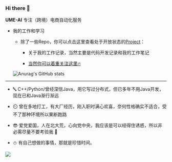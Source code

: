 ### Hi there 👋

**UME-AI** 专注（跨境）电商自动化服务


- 我的工作和学习
  
  - 除了一些Repo，你可以点击这里查看处于开放状态的[Project](https://github.com/ume-technology?tab=projects)：
    
    - 关于我的工作记录，当然主要是代码开发记录和我的工作笔记

    - [当然你可以着重关注这里🔥](https://github.com/users/ume-technology/projects/1/views/2?pane=issue&itemId=26490425)
  
  ![Anurag's GitHub stats](https://github-readme-stats.vercel.app/api?username=ume-technology&show_icons=true&theme=synthwave)


---

- 🔤 C++/Python/曾经深信Java，用它写过分布式，但已多年不用Java开发，现在已和Java渐行渐远

- ⏲️ 曾在多地打工，有大厂经历，刚入职时满心欢喜，奈何性格确实不适合，受不了那种环境所以果断跑路

- 😎 爱党爱国，人在北大荒，心向党中央，我应该是可以经得住诱惑，所以非必需尽量不要考验我 🥀

- ⛄ 有自己想做的事情，那就是珍惜时间。

![](https://i.328888.xyz/2023/04/22/i52pNZ.jpeg)


